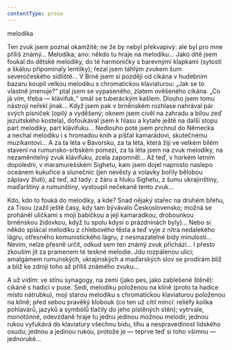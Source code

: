 ```yaml
---
contentType: prose
---
```


<section>

melodika

Ten zvuk jsem poznal okamžitě; ne že by nebyl překvapivý: ale byl pro mne příliš známý… Melodika; ano: někdo tu hraje na melodiku… Jako dítě jsem foukal do dětské melodiky, do té harmoničky s barevnými klapkami (sytostí a škálou připomínaly lentilky); řezal jsem táhlým zvukem šum severočeského sídliště… V Brně jsem si později od cikána v hudebním bazaru koupil velkou melodiku s chromatickou klaviaturou: „Jak se to vlastně jmenuje?“ ptal jsem se vypaseného, zlatem ověšeného cikána. „Co já vím, třeba — klávifuk,“ smál se tuberáckým kašlem. Dlouho jsem tomu nástroji neřekl jinak… Když jsem pak v brněnském rozhlase nahrával pár svých písniček (opilý a vyděšený; oknem jsem civěl na zahradu a bílou zeď jezuitského kostela), dofoukával jsem k hlasu a kytaře ještě na další stopu part melodiky, part klávifuku… Nedlouho poté jsem prchnul do Německa a nechal melodiku i s hromadou knih a píšťal kamarádovi, skutečnému muzikantovi… A za ta léta v Bavorsku, za ta léta, která žiji ve velkém bílém stavení na rumunsko-srbském pomezí, za ta léta jsem na zvuk melodiky, na nezaměnitelný zvuk klávifuku, zcela zapomněl… Až teď, v horkém letním dopoledni, v maramurešském Sighetu, kam jsem dojel naprosto naslepo oceánem kukuřice a slunečnic (jen nevěsty a volavky bořily bělobou záplavy žluti); až teď, až tady: z žáru a hluku Sighetu, z šumu ukrajinštiny, maďarštiny a rumunštiny, vystoupil nečekaně tento zvuk…

Kdo, kdo to fouká do melodiky, a kde? Snad nějaký stařec na druhém břehu, za Tisou (zažil ještě časy, kdy tam bývávalo Československo; možná se proháněl uličkami s mojí babičkou a její kamarádkou, drobounkou brněnskou židovkou, když tu spolu kdysi o prázdninách byly)… Nebo si někdo splácal melodiku z chlebového těsta a teď vyje z nitra nedalekého lágru, otřesného komunistického lágru, z nesmazatelné bídy minulosti… Nevím, nelze přesně určit, odkud sem ten známý zvuk přichází… I přesto zkouším jít za pramenem té teskné melodie. Jdu rozpálenou ulicí; amalgámem rumunských, ukrajinských a maďarských slov se prodírám blíž a blíž ke zdroji toho až příliš známého zvuku…

A už vidím: ve stínu synagogy, na zemi (jako pes, jako zablešené štěně): cikáně s hadicí v puse. Sedí, melodiku položenou na klíně (proto ta hadice místo nátrubku), moji starou melodiku s chromatickou klaviaturou položenou na klíně; před sebou pravěký klobouk (co ten už cítil mincí: reliéfy kolika pohlavárů, jazyků a symbolů tlačily do jeho plstěných stěn); vytrvale, monotónně, odevzdaně hraje tu jednu jedinou možnou melodii; jednou rukou vyťukává do klaviatury všechnu bídu, tíhu a nespravedlnost lidského osudu; jednou a jedinou rukou, protože je — teprve teď si toho všimnu — jednoruké…

</section>
